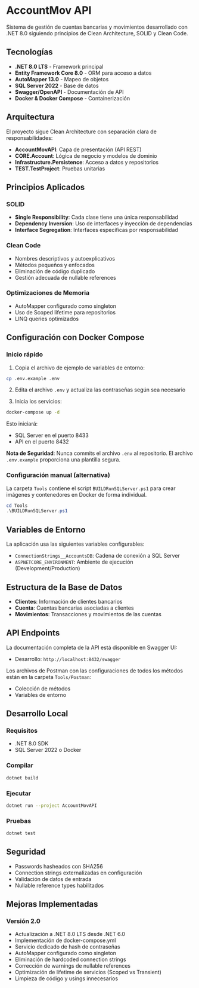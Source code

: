 # AccountMov API

Sistema de gestión de cuentas bancarias y movimientos desarrollado con .NET 8.0 siguiendo principios de Clean Architecture, SOLID y Clean Code.

## Tecnologías

- **.NET 8.0 LTS** - Framework principal
- **Entity Framework Core 8.0** - ORM para acceso a datos
- **AutoMapper 13.0** - Mapeo de objetos
- **SQL Server 2022** - Base de datos
- **Swagger/OpenAPI** - Documentación de API
- **Docker & Docker Compose** - Containerización

## Arquitectura

El proyecto sigue Clean Architecture con separación clara de responsabilidades:

- **AccountMovAPI**: Capa de presentación (API REST)
- **CORE.Account**: Lógica de negocio y modelos de dominio
- **Infrastructure.Persistence**: Acceso a datos y repositorios
- **TEST.TestProject**: Pruebas unitarias

## Principios Aplicados

### SOLID
- **Single Responsibility**: Cada clase tiene una única responsabilidad
- **Dependency Inversion**: Uso de interfaces y inyección de dependencias
- **Interface Segregation**: Interfaces específicas por responsabilidad

### Clean Code
- Nombres descriptivos y autoexplicativos
- Métodos pequeños y enfocados
- Eliminación de código duplicado
- Gestión adecuada de nullable references

### Optimizaciones de Memoria
- AutoMapper configurado como singleton
- Uso de Scoped lifetime para repositorios
- LINQ queries optimizados

## Configuración con Docker Compose

### Inicio rápido
1. Copia el archivo de ejemplo de variables de entorno:
```bash
cp .env.example .env
```

2. Edita el archivo `.env` y actualiza las contraseñas según sea necesario

3. Inicia los servicios:
```bash
docker-compose up -d
```

Esto iniciará:
- SQL Server en el puerto 8433
- API en el puerto 8432

**Nota de Seguridad**: Nunca commits el archivo `.env` al repositorio. El archivo `.env.example` proporciona una plantilla segura.

### Configuración manual (alternativa)

La carpeta `Tools` contiene el script `BUILDRunSQLServer.ps1` para crear imágenes y contenedores en Docker de forma individual.

```powershell
cd Tools
.\BUILDRunSQLServer.ps1
```

## Variables de Entorno

La aplicación usa las siguientes variables configurables:

- `ConnectionStrings__AccountsDB`: Cadena de conexión a SQL Server
- `ASPNETCORE_ENVIRONMENT`: Ambiente de ejecución (Development/Production)

## Estructura de la Base de Datos

- **Clientes**: Información de clientes bancarios
- **Cuenta**: Cuentas bancarias asociadas a clientes
- **Movimientos**: Transacciones y movimientos de las cuentas

## API Endpoints

La documentación completa de la API está disponible en Swagger UI:
- Desarrollo: `http://localhost:8432/swagger`

Los archivos de Postman con las configuraciones de todos los métodos están en la carpeta `Tools/Postman`:
- Colección de métodos
- Variables de entorno

## Desarrollo Local

### Requisitos
- .NET 8.0 SDK
- SQL Server 2022 o Docker

### Compilar
```bash
dotnet build
```

### Ejecutar
```bash
dotnet run --project AccountMovAPI
```

### Pruebas
```bash
dotnet test
```

## Seguridad

- Passwords hasheados con SHA256
- Connection strings externalizadas en configuración
- Validación de datos de entrada
- Nullable reference types habilitados

## Mejoras Implementadas

### Versión 2.0
- Actualización a .NET 8.0 LTS desde .NET 6.0
- Implementación de docker-compose.yml
- Servicio dedicado de hash de contraseñas
- AutoMapper configurado como singleton
- Eliminación de hardcoded connection strings
- Corrección de warnings de nullable references
- Optimización de lifetime de servicios (Scoped vs Transient)
- Limpieza de código y usings innecesarios
